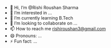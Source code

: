 - 👋 Hi, I’m @Rishi Roushan Sharma
- 👀 I’m interested in ...
- 🌱 I’m currently learning B.Tech
- 💞️ I’m looking to collaborate on ...
- 📫 How to reach me rishiroushan3@gmail.com
- 😄 Pronouns: ...
- ⚡ Fun fact: ...

<!---
rishiroushan3/rishiroushan3 is a ✨ special ✨ repository because its `README.md` (this file) appears on your GitHub profile.
You can click the Preview link to take a look at your changes.
--->
